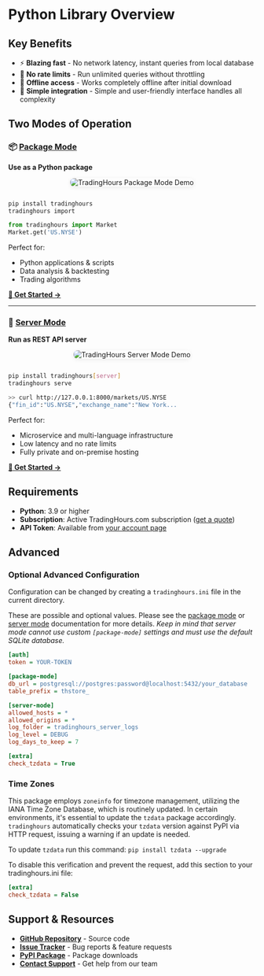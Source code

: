 # Python Library Overview
## Key Benefits

- ⚡ **Blazing fast** - No network latency, instant queries from local database
- 🚫 **No rate limits** - Run unlimited queries without throttling
- 💾 **Offline access** - Works completely offline after initial download
- 🔧 **Simple integration** - Simple and user-friendly interface handles all complexity

## Two Modes of Operation

### 📦 [Package Mode](https://docs.tradinghours.com/python-library/package-mode/getting-started)
**Use as a Python package**

<div align="center">
  <img src="/demos/th-python-demo.gif" alt="TradingHours Package Mode Demo" style="max-width: 100%; border-radius: 8px; box-shadow: 0 2px 8px rgba(0,0,0,0.08); margin-bottom: 1em;">
</div>

```bash
pip install tradinghours
tradinghours import
```
```python
from tradinghours import Market
Market.get('US.NYSE')
```

Perfect for:
- Python applications & scripts
- Data analysis & backtesting  
- Trading algorithms

**[📖 Get Started →](https://docs.tradinghours.com/python-library/package-mode/getting-started)**

---

### 🚀 [Server Mode](https://docs.tradinghours.com/python-library/server-mode/getting-started)
**Run as REST API server**

<div align="center">
  <img src="/demos/th-server-demo.gif" alt="TradingHours Server Mode Demo" style="max-width: 100%; border-radius: 8px; box-shadow: 0 2px 8px rgba(0,0,0,0.08); margin-bottom: 1em;">
</div>


```bash
pip install tradinghours[server]
tradinghours serve
```
```bash
>> curl http://127.0.0.1:8000/markets/US.NYSE
{"fin_id":"US.NYSE","exchange_name":"New York...
```

Perfect for:
- Microservice and multi-language infrastructure
- Low latency and no rate limits
- Fully private and on-premise hosting

**[📖 Get Started →](https://docs.tradinghours.com/python-library/server-mode/getting-started)**

## Requirements

- **Python**: 3.9 or higher
- **Subscription**: Active TradingHours.com subscription ([get a quote](https://www.tradinghours.com/data))
- **API Token**: Available from [your account page](https://www.tradinghours.com/user/api-tokens)


## Advanced
### Optional Advanced Configuration

Configuration can be changed by creating a `tradinghours.ini` file in the current directory.

These are possible and optional values. Please see the [package mode](https://docs.tradinghours.com/python-library/package-mode/configuration) or [server mode](https://docs.tradinghours.com/python-library/server-mode/configuration) documentation for more details. *Keep in mind that server mode cannot use custom `[package-mode]` settings and must use the default SQLite database.*

```ini
[auth]
token = YOUR-TOKEN

[package-mode]
db_url = postgresql://postgres:password@localhost:5432/your_database
table_prefix = thstore_

[server-mode]
allowed_hosts = *
allowed_origins = *
log_folder = tradinghours_server_logs
log_level = DEBUG
log_days_to_keep = 7

[extra]
check_tzdata = True
```

### Time Zones
This package employs `zoneinfo` for timezone management, utilizing the IANA Time Zone Database, 
which is routinely updated. In certain environments, it's essential to update the `tzdata` package accordingly. 
`tradinghours` automatically checks your `tzdata` version against PyPI via HTTP request, issuing a warning 
if an update is needed.

To update `tzdata` run this command: `pip install tzdata --upgrade`

To disable this verification and prevent the request, add this section to your tradinghours.ini file:
```ini
[extra]
check_tzdata = False
```



## Support & Resources

- **[GitHub Repository](https://github.com/tradinghours/tradinghours-python)** - Source code
- **[Issue Tracker](https://github.com/tradinghours/tradinghours-python/issues)** - Bug reports & feature requests
- **[PyPI Package](https://pypi.org/project/tradinghours/)** - Package downloads
- **[Contact Support](https://www.tradinghours.com/contact)** - Get help from our team
